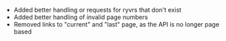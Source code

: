 * Added better handling or requests for ryvrs that don't exist
* Added better handling of invalid page numbers
* Removed links to "current" and "last" page, as the API is no longer page based